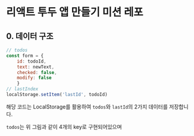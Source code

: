 # 리액트 투두 앱 만들기 미션 레포

## 0. 데이터 구조

```jsx
// todos
const form = {
    id: todoId,
    text: newText,
    checked: false,
    modify: false
    }
// lastIndex
localStorage.setItem('lastId', todoId)
```

해당 코드는 LocalStorage를 활용하여 `todos`와 `lastId`의 2가지 데이터를 저장합니다.

`todos`는 위 그림과 같이 4개의 key로 구현되어있으며
